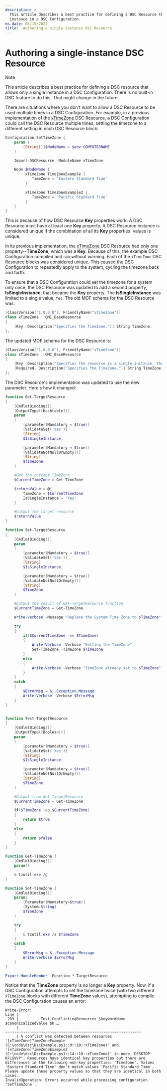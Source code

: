 ```yaml
---
description: >
  This article describes a best practice for defining a DSC Resource that allows only a single
  instance in a DSC Configuration.
ms.date: 08/15/2022
title:  Authoring a single-instance DSC Resource
---
```


# Authoring a single-instance DSC Resource

> [!NOTE]
> This article describes a best practice for defining a DSC resource that allows only a single
> instance in a DSC Configuration. There is no built-in DSC feature to do this. That might change in
> the future.

There are situations where you don't want to allow a DSC Resource to be used multiple times in a
DSC Configuration. For example, in a previous implementation of the [xTimeZone][1] DSC Resource, a
DSC Configuration could call the DSC Resource multiple times, setting the timezone to a different
setting in each DSC Resource block:

```powershell
Configuration SetTimeZone {
    param (
        [String[]]$NodeName = $env:COMPUTERNAME
    )

    Import-DSCResource -ModuleName xTimeZone

    Node $NodeName {
         xTimeZone TimeZoneExample {
            TimeZone = 'Eastern Standard Time'
         }

         xTimeZone TimeZoneExample2 {
            TimeZone = 'Pacific Standard Time'
         }
    }
}
```

This is because of how DSC Resource **Key** properties work. A DSC Resource must have at least one
**Key** property. A DSC Resource instance is considered unique if the combination of all its **Key**
properties' values is unique.

In its previous implementation, the [xTimeZone][1] DSC Resource had only one property--**TimeZone**,
which was a **Key**. Because of this, the example DSC Configuration compiled and ran without
warning. Each of the `xTimeZone` DSC Resource blocks was considered unique. This caused the DSC
Configuration to repeatedly apply to the system, cycling the timezone back and forth.

To ensure that a DSC Configuration could set the timezone for a system only once, the DSC Resource
was updated to add a second property, **IsSingleInstance**, that became the **Key** property. The
**IsSingleInstance** was limited to a single value, `Yes`. The old MOF schema for the DSC Resource
was:

```powershell
[ClassVersion("1.0.0.0"), FriendlyName("xTimeZone")]
class xTimeZone : OMI_BaseResource
{
    [Key, Description("Specifies the TimeZone.")] String TimeZone;
};
```

The updated MOF schema for the DSC Resource is:

```powershell
[ClassVersion("1.0.0.0"), FriendlyName("xTimeZone")]
class xTimeZone : OMI_BaseResource
{
    [Key, Description("Specifies the resource is a single instance, the value must be 'Yes'"), ValueMap{"Yes"}, Values{"Yes"}] String IsSingleInstance;
    [Required, Description("Specifies the TimeZone.")] String TimeZone;
};
```

The DSC Resource's implementation was updated to use the new parameter. Here's how it changed:

```powershell
function Get-TargetResource
{
    [CmdletBinding()]
    [OutputType([Hashtable])]
    param
    (
        [parameter(Mandatory = $true)]
        [ValidateSet('Yes')]
        [String]
        $IsSingleInstance,

        [parameter(Mandatory = $true)]
        [ValidateNotNullOrEmpty()]
        [String]
        $TimeZone
    )

    #Get the current TimeZone
    $CurrentTimeZone = Get-TimeZone

    $returnValue = @{
        TimeZone = $CurrentTimeZone
        IsSingleInstance = 'Yes'
    }

    #Output the target resource
    $returnValue
}

function Set-TargetResource
{
    [CmdletBinding()]
    param
    (
        [parameter(Mandatory = $true)]
        [ValidateSet('Yes')]
        [String]
        $IsSingleInstance,

        [parameter(Mandatory = $true)]
        [ValidateNotNullOrEmpty()]
        [String]
        $TimeZone
    )

    #Output the result of Get-TargetResource function.
    $CurrentTimeZone = Get-TimeZone

    Write-Verbose -Message "Replace the System Time Zone to $TimeZone"

    try
    {
        if($CurrentTimeZone -ne $TimeZone)
        {
            Write-Verbose -Verbose "Setting the TimeZone"
            Set-TimeZone -TimeZone $TimeZone
        }
        else
        {
            Write-Verbose -Verbose "TimeZone already set to $TimeZone"
        }
    }
    catch
    {
        $ErrorMsg = $_.Exception.Message
        Write-Verbose -Verbose $ErrorMsg
    }
}


function Test-TargetResource
{
    [CmdletBinding()]
    [OutputType([Boolean])]
    param
    (
        [parameter(Mandatory = $true)]
        [ValidateSet('Yes')]
        [String]
        $IsSingleInstance,

        [parameter(Mandatory = $true)]
        [ValidateNotNullOrEmpty()]
        [String]
        $TimeZone
    )

    #Output from Get-TargetResource
    $CurrentTimeZone = Get-TimeZone

    if($TimeZone -eq $CurrentTimeZone)
    {
        return $true
    }
    else
    {
        return $false
    }
}

Function Get-TimeZone {
    [CmdletBinding()]
    param()

    & tzutil.exe /g
}

Function Set-TimeZone {
    [CmdletBinding()]
    param(
        [Parameter(Mandatory=$true)]
        [System.String]
        $TimeZone
    )

    try
    {
        & tzutil.exe /s $TimeZone
    }
    catch
    {
        $ErrorMsg = $_.Exception.Message
        Write-Verbose $ErrorMsg
    }
}

Export-ModuleMember -Function *-TargetResource
```

Notice that the **TimeZone** property is no longer a **Key** property. Now, if a DSC Configuration
attempts to set the timezone twice (with two different `xTimeZone` blocks with different
**TimeZone** values), attempting to compile the DSC Configuration causes an error:

```Output
Write-Error:
Line |
 289 |          Test-ConflictingResources $keywordName $canonicalizedValue $k …
     |          ~~~~~~~~~~~~~~~~~~~~~~~~~~~~~~~~~~~~~~~~~~~~~~~~~~~~~~~~~~~~~
     | A conflict was detected between resources '[xTimeZone]TimeZoneExample (C:\code\dsc\DscExample.ps1::9::10::xTimeZone)' and '[xTimeZone]TimeZoneExample2 (C:\code\dsc\DscExample.ps1::14::10::xTimeZone)' in node 'DESKTOP-KFLGVVP'. Resources have identical key properties but there are differences in the following non-key properties: 'TimeZone'. Values 'Eastern Standard Time' don't match values 'Pacific Standard Time'. Please update these property values so that they are identical in both cases.
InvalidOperation: Errors occurred while processing configuration 'SetTimeZone'.
```

<!-- Reference Links -->

[1]: https://github.com/PowerShell/xTimeZone
